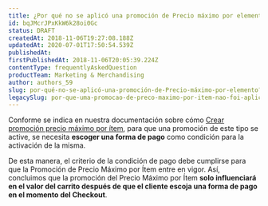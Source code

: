 ```yaml
---
title: ¿Por qué no se aplicó una promoción de Precio máximo por elemento?
id: bqJMcrJPxKkW6k28oi0Gc
status: DRAFT
createdAt: 2018-11-06T19:27:08.188Z
updatedAt: 2020-07-01T17:50:54.539Z
publishedAt: 
firstPublishedAt: 2018-11-06T20:05:39.224Z
contentType: frequentlyAskedQuestion
productTeam: Marketing & Merchandising
author: authors_59
slug: por-qué-no-se-aplicó-una-promoción-de-Precio-máximo-por-elemento?
legacySlug: por-que-uma-promocao-de-preco-maximo-por-item-nao-foi-aplicada
---
```


Conforme se indica en nuestra documentación sobre cómo [Crear promoción precio máximo por ítem](/pt/tutorial/preco-maximo-por-item), para que una promoción de este tipo se active, se necesita __escoger una forma de pago__ como condición para la activación de la misma. 

De esta manera, el criterio de la condición de pago debe cumplirse para que la Promoción de Precio Máximo por Ítem  entre en vigor. Así, concluimos que la promoción del Precio Máximo por Ítem  __solo influenciará en el valor del carrito después de que el cliente escoja una forma de pago en el momento del Checkout__.

